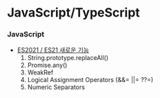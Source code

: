 # JavaScript/TypeScript

### JavaScript
- [ES2021 / ES21 새로운 기능](https://medium.com/humanscape-tech/es2021-es12-새로운-기능-9eb24a0749f5)
  1. String.prototype.replaceAll()
  2. Promise.any()
  3. WeakRef
  4. Logical Assignment Operators (&&= ||= ??=)
  5. Numeric Separators
